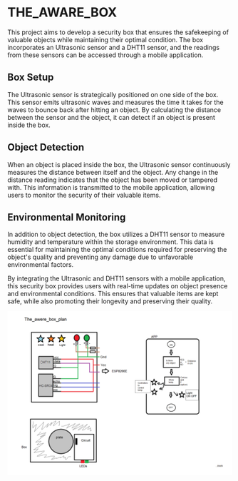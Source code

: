 # THE_AWARE_BOX

This project aims to develop a security box that ensures the safekeeping of valuable objects while maintaining their optimal condition. The box incorporates an Ultrasonic sensor and a DHT11 sensor, and the readings from these sensors can be accessed through a mobile application.

## Box Setup
The Ultrasonic sensor is strategically positioned on one side of the box. This sensor emits ultrasonic waves and measures the time it takes for the waves to bounce back after hitting an object. By calculating the distance between the sensor and the object, it can detect if an object is present inside the box.

## Object Detection
When an object is placed inside the box, the Ultrasonic sensor continuously measures the distance between itself and the object. Any change in the distance reading indicates that the object has been moved or tampered with. This information is transmitted to the mobile application, allowing users to monitor the security of their valuable items.

## Environmental Monitoring
In addition to object detection, the box utilizes a DHT11 sensor to measure humidity and temperature within the storage environment. This data is essential for maintaining the optimal conditions required for preserving the object's quality and preventing any damage due to unfavorable environmental factors.

By integrating the Ultrasonic and DHT11 sensors with a mobile application, this security box provides users with real-time updates on object presence and environmental conditions. This ensures that valuable items are kept safe, while also promoting their longevity and preserving their quality.

![](https://github.com/bhathi97/the_aware_box/blob/main/ideal_circuit.png)


